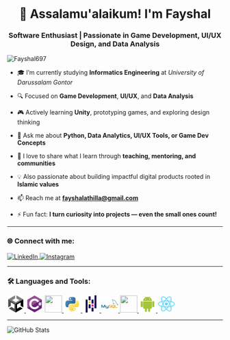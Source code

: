 <h1 align="center">👋 Assalamu'alaikum! I'm Fayshal</h1>
<h3 align="center">Software Enthusiast | Passionate in Game Development, UI/UX Design, and Data Analysis</h3>

<p align="left"> 
  <img src="https://komarev.com/ghpvc/?username=Fayshal697&label=Profile%20views&color=0e75b6&style=flat" alt="Fayshal697" />
</p>

- 🎓 I’m currently studying **Informatics Engineering** at *University of Darussalam Gontor*

- 🔍 Focused on **Game Development**, **UI/UX**, and **Data Analysis**  

- 🎮 Actively learning **Unity**, prototyping games, and exploring design thinking

- 💬 Ask me about **Python, Data Analytics, UI/UX Tools, or Game Dev Concepts**

- 🧠 I love to share what I learn through **teaching, mentoring, and communities**

- 💡 Also passionate about building impactful digital products rooted in **Islamic values**

- 📫 Reach me at **fayshalathilla@gmail.com**

- ⚡ Fun fact: **I turn curiosity into projects — even the small ones count!**

---

<h3 align="left">🌐 Connect with me:</h3>
<p align="left">
  <a href="https://www.linkedin.com/in/fayshal-karan-athilla-351b41299" target="blank">
    <img align="center" src="https://raw.githubusercontent.com/rahuldkjain/github-profile-readme-generator/master/src/images/icons/Social/linked-in-alt.svg" alt="LinkedIn" height="30" width="40" />
  </a>
  <a href="https://instagram.com/_fayshalkaran_" target="blank">
    <img align="center" src="https://raw.githubusercontent.com/rahuldkjain/github-profile-readme-generator/master/src/images/icons/Social/instagram.svg" alt="Instagram" height="30" width="40" />
  </a>
</p>

---

<h3 align="left">🛠️ Languages and Tools:</h3>
<p align="left">
  <a href="https://unity.com/" target="_blank"> <img src="https://raw.githubusercontent.com/devicons/devicon/master/icons/unity/unity-original.svg" width="40" height="40"/> </a>
  <a href="https://learn.microsoft.com/en-us/dotnet/csharp/" target="_blank"><img src="https://raw.githubusercontent.com/devicons/devicon/master/icons/csharp/csharp-original.svg" alt="csharp" width="40" height="40"/></a>
  <a href="https://www.figma.com/" target="_blank"> <img src="https://www.vectorlogo.zone/logos/figma/figma-icon.svg" width="40" height="40"/> </a>
  <a href="https://www.python.org" target="_blank"> <img src="https://raw.githubusercontent.com/devicons/devicon/master/icons/python/python-original.svg" width="40" height="40"/> </a>
  <a href="https://pandas.pydata.org/" target="_blank"> <img src="https://raw.githubusercontent.com/devicons/devicon/master/icons/pandas/pandas-original.svg" width="40" height="40"/> </a>
  <a href="https://www.mysql.com/" target="_blank"> <img src="https://raw.githubusercontent.com/devicons/devicon/master/icons/mysql/mysql-original-wordmark.svg" width="40" height="40"/> </a>
  <a href="https://git-scm.com/" target="_blank"> <img src="https://www.vectorlogo.zone/logos/git-scm/git-scm-icon.svg" width="40" height="40"/> </a>
  <a href="https://developer.android.com/" target="_blank"> <img src="https://raw.githubusercontent.com/devicons/devicon/master/icons/android/android-original.svg" width="40" height="40"/> </a>
  <a href="https://reactjs.org/" target="_blank"><img src="https://raw.githubusercontent.com/devicons/devicon/master/icons/react/react-original.svg" alt="react" width="40" height="40"/></a>

</p>

---

![GitHub Stats](https://github-readme-stats.vercel.app/api?username=Fayshal697&theme=nightowl&show_icons=true)

